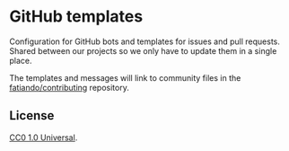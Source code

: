 # GitHub templates

Configuration for GitHub bots and templates for issues and pull requests.
Shared between our projects so we only have to update them in a single place.

The templates and messages will link to community files in the 
[fatiando/contributing](https://github.com/fatiando/contributing) repository.

## License

[CC0 1.0 Universal](https://github.com/fatiando/.github/blob/master/LICENSE).
